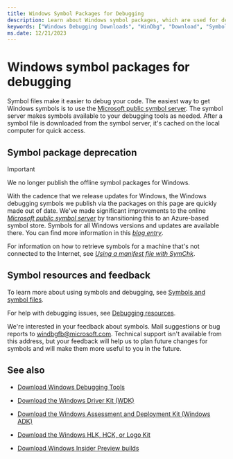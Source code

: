 ```yaml
---
title: Windows Symbol Packages for Debugging
description: Learn about Windows symbol packages, which are used for debugging, and how to get Windows symbols with the Microsoft public symbol server.
keywords: ["Windows Debugging Downloads", "WinDbg", "Download", "Symbols","Download Symbols"]
ms.date: 12/21/2023
---
```


# Windows symbol packages for debugging

Symbol files make it easier to debug your code. The easiest way to get Windows symbols is to use the [Microsoft public symbol server](microsoft-public-symbols.md). The symbol server makes symbols available to your debugging tools as needed. After a symbol file is downloaded from the symbol server, it's cached on the local computer for quick access.

## Symbol package deprecation

> [!IMPORTANT]
> We no longer publish the offline symbol packages for Windows.
>
> With the cadence that we release updates for Windows, the Windows debugging symbols we publish via the packages on this page are quickly made out of date.
> We've made significant improvements to the online *[Microsoft public symbol server](microsoft-public-symbols.md)* by transitioning this to an Azure-based symbol store. Symbols for all Windows versions and updates are available there.
> You can find more information in this *[blog entry](/archive/blogs/windbg/update-on-microsofts-symbol-server)*.
>
> For information on how to retrieve symbols for a machine that's not connected to the Internet, see *[Using a manifest file with SymChk](using-a-manifest-file-with-symchk.md)*.

## Symbol resources and feedback

To learn more about using symbols and debugging, see [Symbols and symbol files](symbols-and-symbol-files.md).

For help with debugging issues, see [Debugging resources](debugging-resources.md).

We're interested in your feedback about symbols. Mail suggestions or bug reports to [windbgfb@microsoft.com](mailto:windbgfb@microsoft.com). Technical support isn't available from this address, but your feedback will help us to plan future changes for symbols and will make them more useful to you in the future.

## See also

- [Download Windows Debugging Tools](debugger-download-tools.md)

- [Download the Windows Driver Kit (WDK)](../download-the-wdk.md)

- [Download the Windows Assessment and Deployment Kit (Windows ADK)](/windows-hardware/get-started/adk-install)

- [Download the Windows HLK, HCK, or Logo Kit](/windows-hardware/test/hlk/windows-hardware-lab-kit)

- [Download Windows Insider Preview builds](https://insider.windows.com/)
